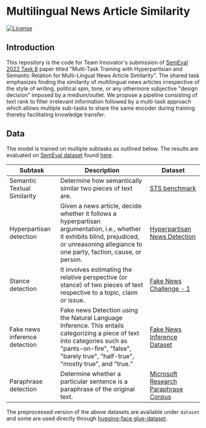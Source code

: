 
# Multilingual News Article Similarity
[![License](https://img.shields.io/badge/License-Apache_2.0-blue.svg)](https://opensource.org/licenses/Apache-2.0)

## Introduction
This repository is the code for Team Innovator's submission of [SemEval 2022 Task 8](https://competitions.codalab.org/competitions/33835) paper titled "Multi-Task Training with Hyperpartisian and Semantic Relation for Multi-Lingual News Article Similarity". The shared task emphasizes finding the similarity of multilingual news articles irrespective of the style of writing, political spin, tone, or any othermore subjective "design decision" imposed by a medium/outlet. We propose a pipeline consisting of text rank to filter irrelevant information followed by a multi-task approach which allows multiple sub-tasks to share the same encoder during training thereby facilitating knowledge transfer. 

## Data
The model is trained on multiple subtasks as outlined below. The results are evaluated on [SemEval dataset](https://competitions.codalab.org/competitions/33835#learn_the_details-timetable) found [here](https://competitions.codalab.org/my/datasets/download/8379dc75-c824-4ea7-bf00-9d29cb644af5). 

| Subtask | Description | Dataset |
|--|--|--|
| Semantic Textual Similarity  | Determine how semantically similar two pieces of text are. | [STS benchmark](hhttps://huggingface.co/datasets/glue#stsb) |
| Hyperpartisan detection | Given a news article, decide whether it follows a hyperpartisan argumentation, i.e., whether it exhibits blind, prejudiced, or unreasoning allegiance to one party, faction, cause, or person. | [Hyperpartisan News Detection](https://pan.webis.de/data.html#pan-semeval-hyperpartisan-news-detection-19) |
| Stance detection | It involves estimating the relative perspective (or stance) of two pieces of text respective to a topic, claim or issue. | [Fake News Challenge - 1](https://github.com/FakeNewsChallenge/fnc-1) |
| Fake news inference detection | Fake news Detection using the Natural Language Inference. This entails categorizing a piece of text into categories such as "pants-on-fire", "false", "barely true", "half-true", "mostly true", and "true." | [Fake News Inference Dataset](https://ieee-dataport.org/open-access/fnid-fake-news-inference-dataset) |
| Paraphrase detection | Determine whether a particular sentence is a paraphrase of the original text. | [Microsoft Research Paraphrase Corpus](https://huggingface.co/datasets/glue#mrpc) |

The preprocessed version of the above datasets are available under `dataset` and some are used directly through [hugging-face glue-dataset](https://huggingface.co/datasets/glue). 
